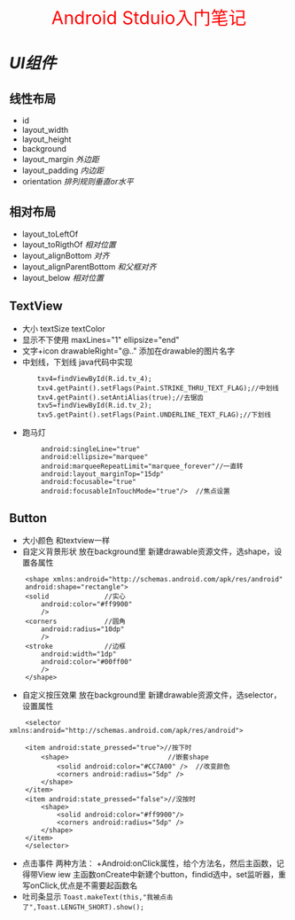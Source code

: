 
<center><font size=6 color=red>Android Stduio入门笔记</font></center>

# ***UI组件***

## 线性布局

- id
- layout_width
- layout_height
- background
- layout_margin  *外边距*
- layout_padding *内边距*
- orientation *排列规则垂直or水平*

## 相对布局

- layout_toLeftOf
- layout_toRigthOf *相对位置*
- layout_alignBottom *对齐*
- layout_alignParentBottom  *和父框对齐*
- layout_below *相对位置*

## TextView

- 大小 textSize textColor
- 显示不下使用  maxLines="1" ellipsize="end"
- 文字+icon drawableRight="@.." 添加在drawable的图片名字
- 中划线，下划线 java代码中实现
 ```
        txv4=findViewById(R.id.tv_4);
        txv4.getPaint().setFlags(Paint.STRIKE_THRU_TEXT_FLAG);//中划线
        txv4.getPaint().setAntiAlias(true);//去锯齿
        txv5=findViewById(R.id.tv_2);
        txv5.getPaint().setFlags(Paint.UNDERLINE_TEXT_FLAG);//下划线
```
- 跑马灯
```
		android:singleLine="true"
        android:ellipsize="marquee"
        android:marqueeRepeatLimit="marquee_forever"//一直转
        android:layout_marginTop="15dp"
        android:focusable="true"
        android:focusableInTouchMode="true"/>  //焦点设置
```

## Button
- 大小颜色 和textview一样
- 自定义背景形状   放在background里
  新建drawable资源文件，选shape，设置各属性
```
	<shape xmlns:android="http://schemas.android.com/apk/res/android"
    android:shape="rectangle">
    <solid				//实心
        android:color="#ff9900"
        />
    <corners			//圆角
        android:radius="10dp"
		/>
	<stroke				//边框
        android:width="1dp"
        android:color="#00ff00"
		/>
	</shape>
```
- 自定义按压效果		放在background里
  新建drawable资源文件，选selector，设置属性
```
	<selector xmlns:android="http://schemas.android.com/apk/res/android">

    <item android:state_pressed="true">//按下时
        <shape>							//嵌套shape
            <solid android:color="#CC7A00" />  //改变颜色
            <corners android:radius="5dp" />
        </shape>
    </item>
    <item android:state_pressed="false">//没按时
        <shape>
            <solid android:color="#ff9900"/>
            <corners android:radius="5dp" />
        </shape>
    </item>
	</selector>
```
- 点击事件
  两种方法：
  +Android:onClick属性，给个方法名，然后主函数，记得带View iew
  主函数onCreate中新建个button，findid选中，set监听器，重写onClick,优点是不需要起函数名
- 吐司条显示    `Toast.makeText(this,"我被点击了",Toast.LENGTH_SHORT).show();`